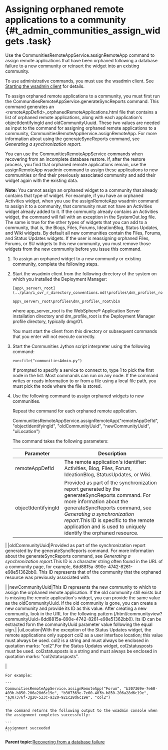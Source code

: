 # Assigning orphaned remote applications to a community {#t_admin_communities_assign_widgets .task}

Use the CommunitiesRemoteAppService.assignRemoteApp command to assign remote applications that have been orphaned following a database failure to a new community or reinsert the widget into an existing community.

To use administrative commands, you must use the wsadmin client. See [Starting the wsadmin client](t_admin_wsadmin_starting.md) for details.

To assign orphaned remote applications to a community, you must first run the CommunitiesRemoteAppService.generateSyncReports command. This command generates an <remoteAppDefId\>\_orphanedRemoteApplications.html file that contains a list of orphaned remote applications, along with each application's objectIdentifyingId and oldCommunityUuuid. These two values are needed as input to the command for assigning orphaned remote applications to a community, CommunitiesRemoteAppService.assignRemoteApp. For more information about using the generateSyncReports command, see *Generating a synchronization report*.

You can use the CommunitiesRemoteAppService commands when recovering from an incomplete database restore. If, after the restore process, you find that orphaned remote applications remain, use the assignRemoteApp wsadmin command to assign these applications to new communities or find their previously associated community and add their widget again with the existing data.

**Note:** You cannot assign an orphaned widget to a community that already contains that type of widget. For example, if you have an orphaned Activities widget, when you use the assignRemoteApp wsadmin command to assign it to a community, that community must not have an Activities widget already added to it. If the community already contains an Activities widget, the command will fail with an exception in the SystemOut.log file. The same is true for the other types of widgets that you can add to a community, that is, the Blogs, Files, Forums, IdeationBlog, Status Updates, and Wiki widgets. By default all new communities contain the Files, Forums, and Status Updates widgets. If the user is reassigning orphaned Files, Forums, or SU widgets to this new community, you must remove those widgets from the new community before you issue this command.

1.  To assign an orphaned widget to a new community or existing community, complete the following steps.
2.  Start the wsadmin client from the following directory of the system on which you installed the Deployment Manager:

    ```
    [app\_server\_root](../plan/i_ovr_r_directory_conventions.md)\profiles\dm\_profile\_root\bin
    ```

    ```
    app\_server\_root\profiles\dm\_profile\_root\bin
    ```

    where app\_server\_root is the WebSphere® Application Server installation directory and dm\_profile\_root is the Deployment Manager profile directory, typically dmgr01.

    You must start the client from this directory or subsequent commands that you enter will not execute correctly.

3.  Start the Communities Jython script interpreter using the following command:

    ```
    execfile("communitiesAdmin.py")
    ```

    If prompted to specify a service to connect to, type 1 to pick the first node in the list. Most commands can run on any node. If the command writes or reads information to or from a file using a local file path, you must pick the node where the file is stored.

4.  Use the following command to assign orphaned widgets to new communities.

    Repeat the command for each orphaned remote application.

    CommunitiesRemoteAppService.assignRemoteApp\("remoteAppDefId", "objectIdentifyingId", "oldCommunityUuid", "newCommunityUuid", "uiLocation"\)

    The command takes the following parameters:

    |Parameter|Description|
    |---------|-----------|
    |remoteAppDefId|The remote application's identifier: Activities, Blog, Files, Forum, IdeationBlog, StatusUpdates, or Wiki.|
    |objectIdentifyingId|Provided as part of the synchronization report generated by the generateSyncReports command. For more information about the generateSyncReports command, see *Generating a synchronization report*.This ID is specific to the remote application and is used to uniquely identify the orphaned resource.

|
    |oldCommunityUuid|Provided as part of the synchronization report generated by the generateSyncReports command. For more information about the generateSyncReports command, see *Generating a synchronization report*.This ID is a character string often found in the URL of a community page, for example, 6dd8815a-890e-4742-8261-e98e51362bb0. This ID represents that of the community that the orphaned resource was previously associated with.

|
    |newCommunityUuid|This ID represents the new community to which to assign the orphaned remote application. If the old community still exists but is missing the remote application's widget, you can provide the same value as the oldCommunityUuid. If the old community is gone, you can create a new community and provide its ID as this value. After creating a new community, look in the URL for the following pattern \(/html/communityview?communityUuid=6dd8815a-890e-4742-8261-e98e51362bb0\). Its ID can be extracted form the communityUuid parameter value following the equal sign.|
    |uiLocation|With the exception of the Status Updates widget, the remote applications only support col2 as a user interface location; this value must always be used. col2 is a string and must always be enclosed in quotation marks: "col2".For the Status Updates widget, col2statusposts must be used. col2statusposts is a string and must always be enclosed in quotation marks: "col2statusposts".

|

    For example:

    ```
    CommunitiesRemoteAppService.assignRemoteApp("Forum", "b307369e-7e60-403b-b850-206a28d6c19e", "b307369e-7e60-403b-b850-206a28d6c19e", "a307376f-3g20-523c-a320-921c28d6c19e", "col2")
    ```

    The command returns the following output to the wsadmin console when the assignment completes successfully:

    ```
    Assignment succeeded
    ```


**Parent topic:**[Recovering from a database failure](../admin/c_admin_communities_backup_and_restore.md)

